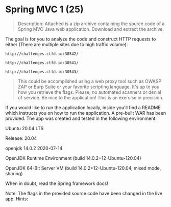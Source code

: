 # Spring MVC 1 (25)

   >  Description: Attached is a zip archive containing the source code of a Spring MVC Java web application. Download and extract the archive.

The goal is for you to analyze the code and construct HTTP requests to either (There are multiple sites due to high traffic volume):

    http://challenges.ctfd.io:30542/

    http://challenges.ctfd.io:30541/

    http://challenges.ctfd.io:30543/

> This could be accomplished using a web proxy tool such as OWASP ZAP or Burp Suite or your favorite scripting language. It's up to you how you retrieve the flags. Please, no automated scanners or denial of service. Be nice to the application! This is an exercise in precision.

If you would like to run the application locally, inside you'll find a README which instructs you on how to run the application. A pre-built WAR has been provided. The app was created and tested in the following environment:

Ubuntu 20.04 LTS

Release: 20.04

openjdk 14.0.2 2020-07-14

OpenJDK Runtime Environment (build 14.0.2+12-Ubuntu-120.04)

OpenJDK 64-Bit Server VM (build 14.0.2+12-Ubuntu-120.04, mixed mode, sharing)

When in doubt, read the Spring framework docs!

Note: The flags in the provided source code have been changed in the live app. Hints:
